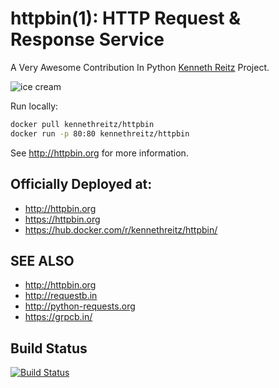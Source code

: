 # httpbin(1): HTTP Request & Response Service


A Very Awesome Contribution In Python [Kenneth Reitz](http://kennethreitz.org/bitcoin) Project.

![ice cream](http://farm1.staticflickr.com/572/32514669683_4daf2ab7bc_k_d.jpg)

Run locally:
```sh
docker pull kennethreitz/httpbin
docker run -p 80:80 kennethreitz/httpbin
```

See http://httpbin.org for more information.

## Officially Deployed at:

- http://httpbin.org
- https://httpbin.org
- https://hub.docker.com/r/kennethreitz/httpbin/


## SEE ALSO

- http://httpbin.org
- http://requestb.in
- http://python-requests.org
- https://grpcb.in/

## Build Status

[![Build Status](https://travis-ci.org/requests/httpbin.svg?branch=master)](https://travis-ci.org/requests/httpbin)
